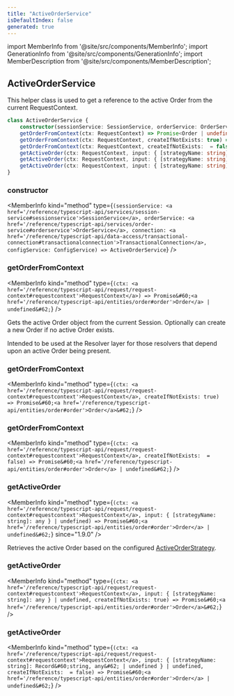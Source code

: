 ```yaml
---
title: "ActiveOrderService"
isDefaultIndex: false
generated: true
---
```

<!-- This file was generated from the Vendure source. Do not modify. Instead, re-run the "docs:build" script -->
import MemberInfo from '@site/src/components/MemberInfo';
import GenerationInfo from '@site/src/components/GenerationInfo';
import MemberDescription from '@site/src/components/MemberDescription';


## ActiveOrderService

<GenerationInfo sourceFile="packages/core/src/service/helpers/active-order/active-order.service.ts" sourceLine="17" packageName="@vendure/core" />

This helper class is used to get a reference to the active Order from the current RequestContext.

```ts title="Signature"
class ActiveOrderService {
    constructor(sessionService: SessionService, orderService: OrderService, connection: TransactionalConnection, configService: ConfigService)
    getOrderFromContext(ctx: RequestContext) => Promise<Order | undefined>;
    getOrderFromContext(ctx: RequestContext, createIfNotExists: true) => Promise<Order>;
    getOrderFromContext(ctx: RequestContext, createIfNotExists:  = false) => Promise<Order | undefined>;
    getActiveOrder(ctx: RequestContext, input: { [strategyName: string]: any } | undefined) => Promise<Order | undefined>;
    getActiveOrder(ctx: RequestContext, input: { [strategyName: string]: any } | undefined, createIfNotExists: true) => Promise<Order>;
    getActiveOrder(ctx: RequestContext, input: { [strategyName: string]: Record<string, any> | undefined } | undefined, createIfNotExists:  = false) => Promise<Order | undefined>;
}
```

<div className="members-wrapper">

### constructor

<MemberInfo kind="method" type={`(sessionService: <a href='/reference/typescript-api/services/session-service#sessionservice'>SessionService</a>, orderService: <a href='/reference/typescript-api/services/order-service#orderservice'>OrderService</a>, connection: <a href='/reference/typescript-api/data-access/transactional-connection#transactionalconnection'>TransactionalConnection</a>, configService: ConfigService) => ActiveOrderService`}   />


### getOrderFromContext

<MemberInfo kind="method" type={`(ctx: <a href='/reference/typescript-api/request/request-context#requestcontext'>RequestContext</a>) => Promise&#60;<a href='/reference/typescript-api/entities/order#order'>Order</a> | undefined&#62;`}   />

Gets the active Order object from the current Session. Optionally can create a new Order if
no active Order exists.

Intended to be used at the Resolver layer for those resolvers that depend upon an active Order
being present.
### getOrderFromContext

<MemberInfo kind="method" type={`(ctx: <a href='/reference/typescript-api/request/request-context#requestcontext'>RequestContext</a>, createIfNotExists: true) => Promise&#60;<a href='/reference/typescript-api/entities/order#order'>Order</a>&#62;`}   />


### getOrderFromContext

<MemberInfo kind="method" type={`(ctx: <a href='/reference/typescript-api/request/request-context#requestcontext'>RequestContext</a>, createIfNotExists:  = false) => Promise&#60;<a href='/reference/typescript-api/entities/order#order'>Order</a> | undefined&#62;`}   />


### getActiveOrder

<MemberInfo kind="method" type={`(ctx: <a href='/reference/typescript-api/request/request-context#requestcontext'>RequestContext</a>, input: { [strategyName: string]: any } | undefined) => Promise&#60;<a href='/reference/typescript-api/entities/order#order'>Order</a> | undefined&#62;`}  since="1.9.0"  />

Retrieves the active Order based on the configured <a href='/reference/typescript-api/orders/active-order-strategy#activeorderstrategy'>ActiveOrderStrategy</a>.
### getActiveOrder

<MemberInfo kind="method" type={`(ctx: <a href='/reference/typescript-api/request/request-context#requestcontext'>RequestContext</a>, input: { [strategyName: string]: any } | undefined, createIfNotExists: true) => Promise&#60;<a href='/reference/typescript-api/entities/order#order'>Order</a>&#62;`}   />


### getActiveOrder

<MemberInfo kind="method" type={`(ctx: <a href='/reference/typescript-api/request/request-context#requestcontext'>RequestContext</a>, input: { [strategyName: string]: Record&#60;string, any&#62; | undefined } | undefined, createIfNotExists:  = false) => Promise&#60;<a href='/reference/typescript-api/entities/order#order'>Order</a> | undefined&#62;`}   />




</div>
